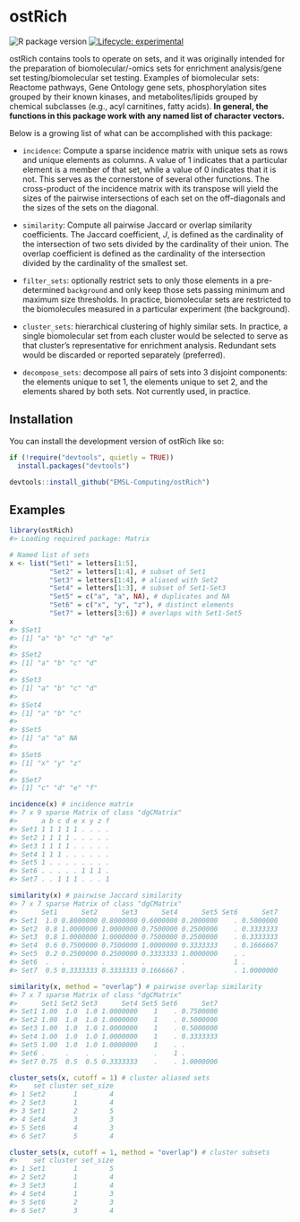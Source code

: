 
<!-- README.md is generated from README.Rmd. Please edit that file -->

# ostRich

<!-- badges: start -->

![R package
version](https://img.shields.io/github/r-package/v/EMSL-Computing/ostRich?label=R%20package)
[![Lifecycle:
experimental](https://img.shields.io/badge/lifecycle-experimental-orange.svg)](https://lifecycle.r-lib.org/articles/stages.html#experimental)
<!-- badges: end -->

ostRich contains tools to operate on sets, and it was originally
intended for the preparation of biomolecular/-omics sets for enrichment
analysis/gene set testing/biomolecular set testing. Examples of
biomolecular sets: Reactome pathways, Gene Ontology gene sets,
phosphorylation sites grouped by their known kinases, and
metabolites/lipids grouped by chemical subclasses (e.g., acyl
carnitines, fatty acids). **In general, the functions in this package
work with any named list of character vectors.**

Below is a growing list of what can be accomplished with this package:

- `incidence`: Compute a sparse incidence matrix with unique sets as
  rows and unique elements as columns. A value of 1 indicates that a
  particular element is a member of that set, while a value of 0
  indicates that it is not. This serves as the cornerstone of several
  other functions. The cross-product of the incidence matrix with its
  transpose will yield the sizes of the pairwise intersections of each
  set on the off-diagonals and the sizes of the sets on the diagonal.

- `similarity`: Compute all pairwise Jaccard or overlap similarity
  coefficients. The Jaccard coefficient, $J$, is defined as the
  cardinality of the intersection of two sets divided by the cardinality
  of their union. The overlap coefficient is defined as the cardinality
  of the intersection divided by the cardinality of the smallest set.

- `filter_sets`: optionally restrict sets to only those elements in a
  pre-determined `background` and only keep those sets passing minimum
  and maximum size thresholds. In practice, biomolecular sets are
  restricted to the biomolecules measured in a particular experiment
  (the background).

- `cluster_sets`: hierarchical clustering of highly similar sets. In
  practice, a single biomolecular set from each cluster would be
  selected to serve as that cluster’s representative for enrichment
  analysis. Redundant sets would be discarded or reported separately
  (preferred).

- `decompose_sets`: decompose all pairs of sets into 3 disjoint
  components: the elements unique to set 1, the elements unique to set
  2, and the elements shared by both sets. Not currently used, in
  practice.

## Installation

You can install the development version of ostRich like so:

``` r
if (!require("devtools", quietly = TRUE))
  install.packages("devtools")

devtools::install_github("EMSL-Computing/ostRich")
```

## Examples

``` r
library(ostRich)
#> Loading required package: Matrix

# Named list of sets
x <- list("Set1" = letters[1:5],
          "Set2" = letters[1:4], # subset of Set1
          "Set3" = letters[1:4], # aliased with Set2
          "Set4" = letters[1:3], # subset of Set1-Set3
          "Set5" = c("a", "a", NA), # duplicates and NA
          "Set6" = c("x", "y", "z"), # distinct elements
          "Set7" = letters[3:6]) # overlaps with Set1-Set5
x
#> $Set1
#> [1] "a" "b" "c" "d" "e"
#> 
#> $Set2
#> [1] "a" "b" "c" "d"
#> 
#> $Set3
#> [1] "a" "b" "c" "d"
#> 
#> $Set4
#> [1] "a" "b" "c"
#> 
#> $Set5
#> [1] "a" "a" NA 
#> 
#> $Set6
#> [1] "x" "y" "z"
#> 
#> $Set7
#> [1] "c" "d" "e" "f"
```

``` r
incidence(x) # incidence matrix
#> 7 x 9 sparse Matrix of class "dgCMatrix"
#>      a b c d e x y z f
#> Set1 1 1 1 1 1 . . . .
#> Set2 1 1 1 1 . . . . .
#> Set3 1 1 1 1 . . . . .
#> Set4 1 1 1 . . . . . .
#> Set5 1 . . . . . . . .
#> Set6 . . . . . 1 1 1 .
#> Set7 . . 1 1 1 . . . 1
```

``` r
similarity(x) # pairwise Jaccard similarity
#> 7 x 7 sparse Matrix of class "dgCMatrix"
#>      Set1      Set2      Set3      Set4      Set5 Set6      Set7
#> Set1  1.0 0.8000000 0.8000000 0.6000000 0.2000000    . 0.5000000
#> Set2  0.8 1.0000000 1.0000000 0.7500000 0.2500000    . 0.3333333
#> Set3  0.8 1.0000000 1.0000000 0.7500000 0.2500000    . 0.3333333
#> Set4  0.6 0.7500000 0.7500000 1.0000000 0.3333333    . 0.1666667
#> Set5  0.2 0.2500000 0.2500000 0.3333333 1.0000000    . .        
#> Set6  .   .         .         .         .            1 .        
#> Set7  0.5 0.3333333 0.3333333 0.1666667 .            . 1.0000000

similarity(x, method = "overlap") # pairwise overlap similarity
#> 7 x 7 sparse Matrix of class "dgCMatrix"
#>      Set1 Set2 Set3      Set4 Set5 Set6      Set7
#> Set1 1.00  1.0  1.0 1.0000000    1    . 0.7500000
#> Set2 1.00  1.0  1.0 1.0000000    1    . 0.5000000
#> Set3 1.00  1.0  1.0 1.0000000    1    . 0.5000000
#> Set4 1.00  1.0  1.0 1.0000000    1    . 0.3333333
#> Set5 1.00  1.0  1.0 1.0000000    1    . .        
#> Set6 .     .    .   .            .    1 .        
#> Set7 0.75  0.5  0.5 0.3333333    .    . 1.0000000
```

``` r
cluster_sets(x, cutoff = 1) # cluster aliased sets
#>    set cluster set_size
#> 1 Set2       1        4
#> 2 Set3       1        4
#> 3 Set1       2        5
#> 4 Set4       3        3
#> 5 Set6       4        3
#> 6 Set7       5        4

cluster_sets(x, cutoff = 1, method = "overlap") # cluster subsets
#>    set cluster set_size
#> 1 Set1       1        5
#> 2 Set2       1        4
#> 3 Set3       1        4
#> 4 Set4       1        3
#> 5 Set6       2        3
#> 6 Set7       3        4
```
